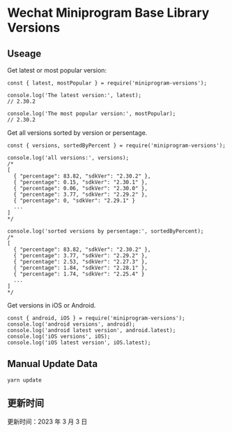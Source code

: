 
# Wechat Miniprogram Base Library Versions

## Useage

Get latest or most popular version:

```;
const { latest, mostPopular } = require('miniprogram-versions');

console.log('The latest version:', latest);
// 2.30.2

console.log('The most popular version:', mostPopular);
// 2.30.2

```

Get all versions sorted by version or persentage.

```
const { versions, sortedByPercent } = require('miniprogram-versions');

console.log('all versions:', versions);
/*
[
  { "percentage": 83.82, "sdkVer": "2.30.2" },
  { "percentage": 0.15, "sdkVer": "2.30.1" },
  { "percentage": 0.06, "sdkVer": "2.30.0" },
  { "percentage": 3.77, "sdkVer": "2.29.2" },
  { "percentage": 0, "sdkVer": "2.29.1" }
  ...
]
*/

console.log('sorted versions by persentage:', sortedByPercent);
/*
[
  { "percentage": 83.82, "sdkVer": "2.30.2" },
  { "percentage": 3.77, "sdkVer": "2.29.2" },
  { "percentage": 2.53, "sdkVer": "2.27.3" },
  { "percentage": 1.84, "sdkVer": "2.28.1" },
  { "percentage": 1.74, "sdkVer": "2.25.4" }
  ...
]
*/
```

Get versions in iOS or Android.

```
const { android, iOS } = require('miniprogram-versions');
console.log('android versions', android);
console.log('android latest version', android.latest);
console.log('iOS versions', iOS);
console.log('iOS latest version', iOS.latest);
```

## Manual Update Data

```
yarn update
```

## 更新时间

更新时间：2023 年 3 月 3 日
